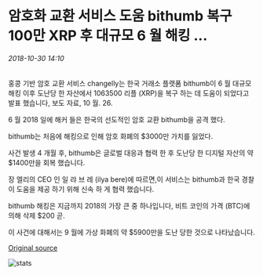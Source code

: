 # 암호화 교환 서비스 도움 bithumb 복구 100만 XRP 후 대규모 6 월 해킹 ...

###### 2018-10-30 14:10

홍콩 기반 암호 교환 서비스 changelly는 한국 거래소 플랫폼 bithumb이 6 월 대규모 해킹 이후 도난당 한 자산에서 1063500 리플 (XRP)을 복구 하는 데 도움이 되었다고 발표 했습니다, 보도 자료, 10 월. 26.

6 월 2018 일에 해커 들은 한국의 선도적인 암호 교환 bithumb을 공격 했다.

bithumb는 처음에 해킹으로 인해 암호 화폐의 $3000만 가치를 잃었다.

사건 발생 4 개월 후, bithumb은 글로벌 대응과 협력 한 후 도난당 한 디지털 자산의 약 $1400만을 회복 했습니다.

장 엘리의 CEO 인 일 랴 브 레 (ilya bere)에 따르면,이 서비스는 bithumb과 한국 경찰이 도움을 제공 하기 위해 신속 하 게 협력 했습니다.

bithumb 해킹은 지금까지 2018의 가장 큰 중 하나입니다, 비트 코인의 가격 (BTC)에 의해 삭제 $200 곧.

이 사건에 대해서는 9 월에 가상 화폐의 약 $5900만을 도난 당한 것으로 나타났습니다.

[Original source](https://cointelegraph.com/news/crypto-exchange-service-helps-bithumb-recover-1-million-xrp-after-massive-june-hack)

![stats](https://c.statcounter.com/11760860/0/a89fa40b/1/ "stats")